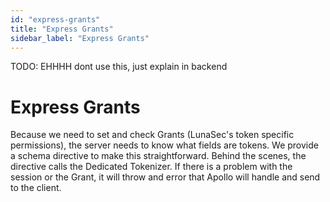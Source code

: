 ```yaml
---
id: "express-grants"
title: "Express Grants"
sidebar_label: "Express Grants"
---
```


TODO: EHHHH dont use this, just explain in backend
# Express Grants
Because we need to set and check Grants (LunaSec's token specific permissions), the server needs to know what fields are tokens.
We provide a schema directive to make this straightforward.  Behind the scenes, the directive calls the Dedicated Tokenizer.
If there is a problem with the session or the Grant, it will throw and error that Apollo will handle and send to the client.
